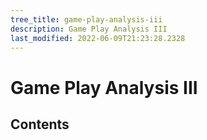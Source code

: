 ```yaml
---
tree_title: game-play-analysis-iii
description: Game Play Analysis III
last_modified: 2022-06-09T21:23:28.2328
---
```


# Game Play Analysis III

## Contents
